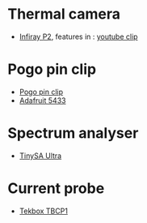 # Thermal camera
* [Infiray P2](https://www.eleshop.nl/infiray-p2-warmtebeeldcamera-voor-android.html), features in : [youtube clip](https://www.youtube.com/watch?v=66S9Flu3kjI)

# Pogo pin clip
* [Pogo pin clip](https://www.aliexpress.com/item/4000109867849.html?spm=a2g0s.9042311.0.0.27424c4d5Q8Z9z)
* [Adafruit 5433](https://www.adafruit.com/product/5433)

# Spectrum analyser
* [TinySA Ultra](https://www.eleshop.nl/tinysa-ultra-spectrum-analyser.html)

# Current probe
* [Tekbox TBCP1](https://eleshop.eu/tekbox-tbcp1-25mm-rf-current-probe.html)
